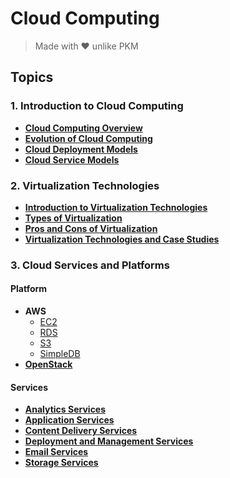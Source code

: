# Cloud Computing
> Made with ♥️ unlike PKM

## Topics

### 1. Introduction to Cloud Computing

- **[Cloud Computing Overview](Introduction%20to%20Cloud%20computing/Cloud%20Computing%20Overview.md)**
- **[Evolution of Cloud Computing](Introduction%20to%20Cloud%20computing/Evolution%20of%20Cloud%20Computing.md)**
- **[Cloud Deployment Models](Introduction%20to%20Cloud%20computing/Cloud%20Deployment%20Models.md)**
- **[Cloud Service Models](Introduction%20to%20Cloud%20computing/Cloud%20Service%20Models.md)**

### 2. Virtualization Technologies

- **[Introduction to Virtualization Technologies](Virtualization%20Technologies/Introduction%20to%20Virtualization%20Technologies.md)**
- **[Types of Virtualization](Virtualization%20Technologies/Types%20of%20virtualization.md)**
- **[Pros and Cons of Virtualization](Virtualization%20Technologies/Pros%20and%20Cons%20of%20Virtualization.md)**
- **[Virtualization Technologies and Case Studies](Virtualization%20Technologies/Virtualization%20Technologies%20and%20Case%20Studies.md)**

### 3. Cloud Services and Platforms

#### Platform

- **AWS**
    - [EC2](Cloud%20Services%20and%20Platforms/Platform/AWS/EC2%20(Elastic%20Compute%20Cloud).md)
    - [RDS](Cloud%20Services%20and%20Platforms/Platform/AWS/RDS(Relational%20Database%20Service).md)
    - [S3](Cloud%20Services%20and%20Platforms/Platform/AWS/S3%20(Simple%20Storage%20Service).md)
    - [SimpleDB](Cloud%20Services%20and%20Platforms/Platform/AWS/SimpleDB.md)
- **[OpenStack](Cloud%20Services%20and%20Platforms/Platform/OpenStack.md)**

#### Services

- **[Analytics Services](Cloud%20Services%20and%20Platforms/Services/Analytics%20Service.md)**
- **[Application Services](Cloud%20Services%20and%20Platforms/Services/Application%20Services.md)**
- **[Content Delivery Services](Cloud%20Services%20and%20Platforms/Services/Content%20Delivery%20Service.md)**
- **[Deployment and Management Services](Cloud%20Services%20and%20Platforms/Services/Deployment%20and%20Management%20Service.md)**
- **[Email Services](Cloud%20Services%20and%20Platforms/Services/Email%20Service.md)**
- **[Storage Services](Cloud%20Services%20and%20Platforms/Services/Storage%20Service.md)**
